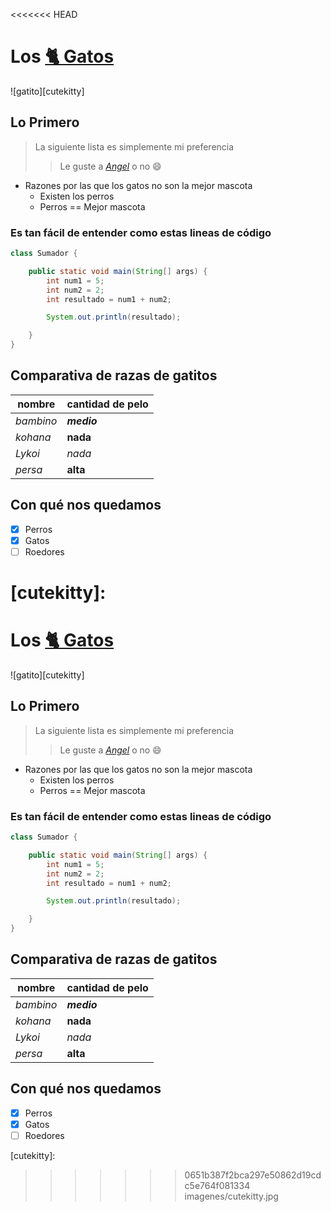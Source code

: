 <<<<<<< HEAD
# Los [🐈  **Gatos**](https://es.wikipedia.org/wiki/Felis_silvestris_catus) 

![gatito][cutekitty]



## Lo Primero

>La siguiente lista es simplemente mi preferencia
>>Le guste a [*Angel*](https://github.com/kant003) o no 😄



- Razones por las que los gatos no son la mejor mascota
  - Existen los perros
  - Perros == Mejor mascota 


### Es tan fácil de entender como estas lineas de código

````java
class Sumador {

    public static void main(String[] args) {
        int num1 = 5;
        int num2 = 2;
        int resultado = num1 + num2;

        System.out.println(resultado);

    }
}
````


## Comparativa de razas de gatitos

| nombre      | cantidad de pelo |  
| ----------- | ----------- | 
|   *bambino*   | ***medio***    |    
| *kohana*   | __nada__        |    
| *Lykoi*          | _nada_        |    
| *persa* | **alta**        |



## Con qué nos quedamos

- [x] Perros
- [x] Gatos
- [ ] Roedores

[cutekitty]:
=======
# Los [🐈  **Gatos**](https://es.wikipedia.org/wiki/Felis_silvestris_catus) 

![gatito][cutekitty]



## Lo Primero

>La siguiente lista es simplemente mi preferencia
>>Le guste a [*Angel*](https://github.com/kant003) o no 😄



- Razones por las que los gatos no son la mejor mascota
  - Existen los perros
  - Perros == Mejor mascota 


### Es tan fácil de entender como estas lineas de código

````java
class Sumador {

    public static void main(String[] args) {
        int num1 = 5;
        int num2 = 2;
        int resultado = num1 + num2;

        System.out.println(resultado);

    }
}
````


## Comparativa de razas de gatitos

| nombre      | cantidad de pelo |  
| ----------- | ----------- | 
|   *bambino*   | ***medio***    |    
| *kohana*   | __nada__        |    
| *Lykoi*          | _nada_        |    
| *persa* | **alta**        |



## Con qué nos quedamos

- [x] Perros
- [x] Gatos
- [ ] Roedores

[cutekitty]:
>>>>>>> 0651b387f2bca297e50862d19cdc5e764f081334
imagenes/cutekitty.jpg